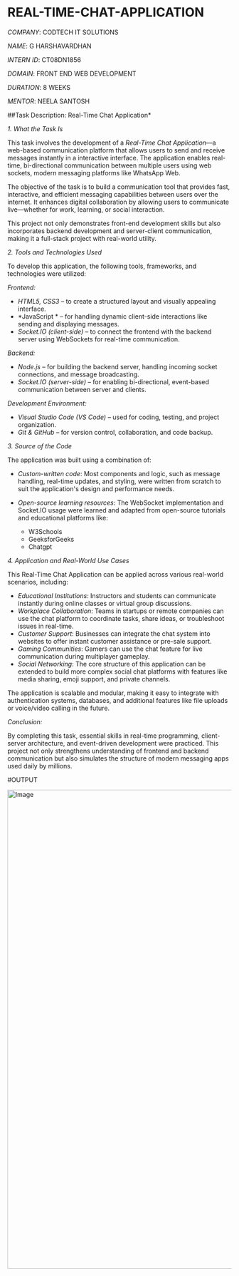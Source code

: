 # REAL-TIME-CHAT-APPLICATION

*COMPANY*: CODTECH IT SOLUTIONS

*NAME*: G HARSHAVARDHAN

*INTERN ID*: CT08DN1856

*DOMAIN*: FRONT END WEB DEVELOPMENT

*DURATION*: 8 WEEKS

*MENTOR*: NEELA SANTOSH

##Task Description: Real-Time Chat Application*

*1. What the Task Is*

This task involves the development of a *Real-Time Chat Application*—a web-based communication platform that allows users to send and receive messages instantly in a interactive interface. The application enables real-time, bi-directional communication between multiple users using web sockets, modern messaging platforms like WhatsApp Web.

The objective of the task is to build a communication tool that provides fast, interactive, and efficient messaging capabilities between users over the internet. It enhances digital collaboration by allowing users to communicate live—whether for work, learning, or social interaction.

This project not only demonstrates front-end development skills but also incorporates backend development and server-client communication, making it a full-stack project with real-world utility.

*2. Tools and Technologies Used*

To develop this application, the following tools, frameworks, and technologies were utilized:

*Frontend:*

* *HTML5, CSS3* – to create a structured layout and visually appealing interface.
* *JavaScript * – for handling dynamic client-side interactions like sending and displaying messages.
* *Socket.IO (client-side)* – to connect the frontend with the backend server using WebSockets for real-time communication.

*Backend:*

* *Node.js* – for building the backend server, handling incoming socket connections, and message broadcasting.
* *Socket.IO (server-side)* – for enabling bi-directional, event-based communication between server and clients.

*Development Environment:*

* *Visual Studio Code (VS Code)* – used for coding, testing, and project organization.
* *Git & GitHub* – for version control, collaboration, and code backup.

*3. Source of the Code*

The application was built using a combination of:

* *Custom-written code*: Most components and logic, such as message handling, real-time updates, and styling, were written from scratch to suit the application's design and performance needs.
* *Open-source learning resources*: The WebSocket implementation and Socket.IO usage were learned and adapted from open-source tutorials and educational platforms like:

  * W3Schools
  * GeeksforGeeks
  * Chatgpt 

*4. Application and Real-World Use Cases*

This Real-Time Chat Application can be applied across various real-world scenarios, including:

* *Educational Institutions*: Instructors and students can communicate instantly during online classes or virtual group discussions.
* *Workplace Collaboration*: Teams in startups or remote companies can use the chat platform to coordinate tasks, share ideas, or troubleshoot issues in real-time.
* *Customer Support*: Businesses can integrate the chat system into websites to offer instant customer assistance or pre-sale support.
* *Gaming Communities*: Gamers can use the chat feature for live communication during multiplayer gameplay.
* *Social Networking*: The core structure of this application can be extended to build more complex social chat platforms with features like media sharing, emoji support, and private channels.

The application is scalable and modular, making it easy to integrate with authentication systems, databases, and additional features like file uploads or voice/video calling in the future.

*Conclusion:*

By completing this task, essential skills in real-time programming, client-server architecture, and event-driven development were practiced. This project not only strengthens understanding of frontend and backend communication but also simulates the structure of modern messaging apps used daily by millions.

#OUTPUT

<img width="1899" height="1075" alt="Image" src="https://github.com/user-attachments/assets/c4073bb2-eda7-4948-9a06-ab0878da551f" />
